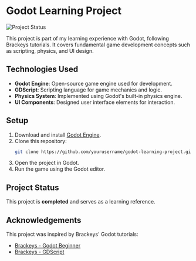 # Godot Learning Project

![Project Status](https://img.shields.io/badge/status-completed-brightgreen)

This project is part of my learning experience with Godot, following Brackeys tutorials. It covers fundamental game development concepts such as scripting, physics, and UI design.

## Technologies Used
- **Godot Engine**: Open-source game engine used for development.
- **GDScript**: Scripting language for game mechanics and logic.
- **Physics System**: Implemented using Godot's built-in physics engine.
- **UI Components**: Designed user interface elements for interaction.

## Setup
1. Download and install [Godot Engine](https://godotengine.org/).
2. Clone this repository:
   ```sh
   git clone https://github.com/yourusername/godot-learning-project.git
   ```
3. Open the project in Godot.
4. Run the game using the Godot editor.

## Project Status
This project is **completed** and serves as a learning reference.

## Acknowledgements
This project was inspired by Brackeys' Godot tutorials:
- [Brackeys - Godot Beginner](https://www.youtube.com/watch?v=LOhfqjmasi0)
- [Brackeys - GDScript](https://www.youtube.com/watch?v=e1zJS31tr88)
